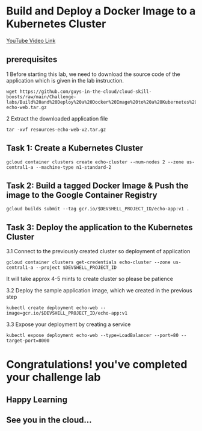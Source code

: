 # Build and Deploy a Docker Image to a Kubernetes Cluster

[YouTube Video Link](*)

## prerequisites 

1 Before starting this lab, we need to download the source code of the application which is given in the lab instruction.
```
wget https://github.com/guys-in-the-cloud/cloud-skill-boosts/raw/main/Challenge-labs/Build%20and%20Deploy%20a%20Docker%20Image%20to%20a%20Kubernetes%20Cluster/resources-echo-web.tar.gz
```
2 Extract the downloaded application file 
```
tar -xvf resources-echo-web-v2.tar.gz
```
## Task 1: Create a Kubernetes Cluster 
```
gcloud container clusters create echo-cluster --num-nodes 2 --zone us-central1-a --machine-type n1-standard-2
```

## Task 2: Build a tagged Docker Image & Push the image to the Google Container Registry
```
gcloud builds submit --tag gcr.io/$DEVSHELL_PROJECT_ID/echo-app:v1 .
```

## Task 3: Deploy the application to the Kubernetes Cluster

3.1 Connect to the previously created cluster so deployment of application
```
gcloud container clusters get-credentials echo-cluster --zone us-central1-a --project $DEVSHELL_PROJECT_ID
```
It will take approx 4-5 mints to create cluster so please be patience

3.2 Deploy the sample application image, which we created in the previous step
```
kubectl create deployment echo-web --image=gcr.io/$DEVSHELL_PROJECT_ID/echo-app:v1
```
3.3 Expose your deployment by creating a service
```
kubectl expose deployment echo-web --type=LoadBalancer --port=80 --target-port=8000
```

# Congratulations! you've completed your challenge lab
## Happy Learning
## See you in the cloud...

